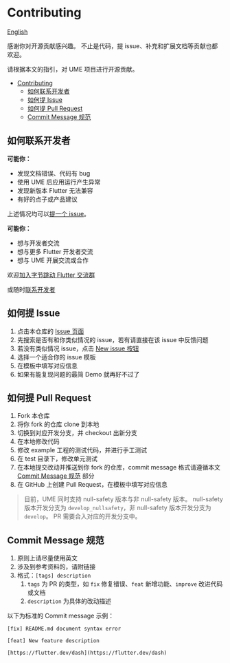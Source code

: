 # Contributing

[English](./CONTRIBUTING.md)

感谢你对开源贡献感兴趣。
不止是代码，提 issue、补充和扩展文档等贡献也都欢迎。

请根据本文的指引，对 UME 项目进行开源贡献。

- [Contributing](#contributing)
  - [如何联系开发者](#如何联系开发者)
  - [如何提 Issue](#如何提-issue)
  - [如何提 Pull Request](#如何提-pull-request)
  - [Commit Message 规范](#commit-message-规范)

## 如何联系开发者

**可能你：**

- 发现文档错误、代码有 bug
- 使用 UME 后应用运行产生异常
- 发现新版本 Flutter 无法兼容
- 有好的点子或产品建议

上述情况均可以[提一个 issue](#how-to-issue)。

**可能你：**

- 想与开发者交流
- 想与更多 Flutter 开发者交流
- 想与 UME 开展交流或合作

欢迎[加入字节跳动 Flutter 交流群](https://applink.feishu.cn/client/chat/chatter/add_by_link?link_token=b07u55bb-68f0-4a4b-871d-687637766a68)

或随时[联系开发者](mailto:sunkai.dev@bytedance.com)

## 如何提 Issue

1. 点击本仓库的 [Issue 页面](https://github.com/bytedance/ume/issues)
2. 先搜索是否有和你类似情况的 issue，若有请直接在该 issue 中反馈问题
3. 若没有类似情况 issue，点击 [New issue 按钮](https://github.com/bytedance/ume/issues/new/choose)
4. 选择一个适合你的 issue 模板
5. 在模板中填写对应信息
6. 如果有能复现问题的最简 Demo 就再好不过了

## 如何提 Pull Request

1. Fork 本仓库
2. 将你 fork 的仓库 clone 到本地
3. 切换到对应开发分支，并 checkout 出新分支
4. 在本地修改代码
5. 修改 example 工程的测试代码，并进行手工测试
6. 在 test 目录下，修改单元测试
7. 在本地提交改动并推送到你 fork 的仓库，commit message 格式请遵循本文 [Commit Message 规范](#commit-message) 部分
8. 在 GitHub 上创建 Pull Request，在模板中填写对应信息

> 目前，UME 同时支持 null-safety 版本与非 null-safety 版本。
> null-safety 版本开发分支为 `develop_nullsafety`，非 null-safety 版本开发分支为 `develop`。
> PR 需要合入对应的开发分支中。

## Commit Message 规范

1. 原则上请尽量使用英文
2. 涉及到参考资料的，请附链接
3. 格式：`[tags] description`
   1. `tags` 为 PR 的类型，如 `fix` 修复错误、`feat` 新增功能、`improve` 改进代码或文档
   2. `description` 为具体的改动描述

以下为标准的 Commit message 示例：

```plaintext
[fix] README.md document syntax error
```

```plaintext
[feat] New feature description

[https://flutter.dev/dash](https://flutter.dev/dash)
```
